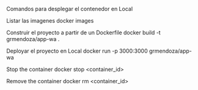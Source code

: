 Comandos para desplegar el contenedor en Local

Listar las imagenes 
docker images

Construir el proyecto a partir de un Dockerfile
docker build -t grmendoza/app-wa .

Deployar el proyecto en Local
docker run -p 3000:3000 grmendoza/app-wa 

Stop the container
docker stop <container_id>

Remove the container
docker rm <container_id>